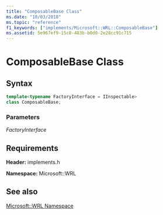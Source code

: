 ```yaml
---
title: "ComposableBase Class"
ms.date: "10/03/2018"
ms.topic: "reference"
f1_keywords: ["implements/Microsoft::WRL::ComposableBase"]
ms.assetid: 5e967ef9-15c8-483b-b0d0-2e28cc91c715
---
```

# ComposableBase Class

## Syntax

```cpp
template<typename FactoryInterface = IInspectable>
class ComposableBase;
```

### Parameters

*FactoryInterface*

## Requirements

**Header:** implements.h

**Namespace:** Microsoft::WRL

## See also

[Microsoft::WRL Namespace](microsoft-wrl-namespace.md)